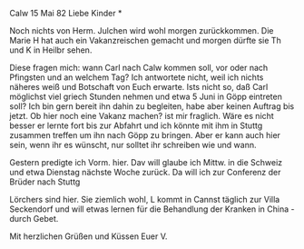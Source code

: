 Calw 15 Mai 82
Liebe Kinder <Marie>*

Noch nichts von Herm. Julchen wird wohl morgen zurückkommen. Die Marie H hat auch ein Vakanzreischen gemacht und morgen dürfte sie Th und K in Heilbr sehen.

Diese fragen mich: wann Carl nach Calw kommen soll, vor oder nach Pfingsten und an welchem Tag? Ich antwortete nicht, weil ich nichts näheres weiß und Botschaft von Euch erwarte. Ists nicht so, daß Carl möglichst viel griech Stunden nehmen und etwa 5 Juni in Göpp eintreten soll? Ich bin gern bereit ihn dahin zu begleiten, habe aber keinen Auftrag bis jetzt. Ob hier noch eine Vakanz machen? ist mir fraglich. Wäre es nicht besser er lernte fort bis zur Abfahrt und ich könnte mit ihm in Stuttg zusammen treffen um ihn nach Göpp zu bringen. Aber er kann auch hier sein, wenn ihr es wünscht, nur solltet ihr schreiben wie und wann.

Gestern predigte ich Vorm. hier. Dav will glaube ich Mittw. in die Schweiz und etwa Dienstag nächste Woche zurück. Da will ich zur Conferenz der Brüder nach Stuttg

Lörchers sind hier. Sie ziemlich wohl, L kommt in Cannst täglich zur Villa Seckendorf und will etwas lernen für die Behandlung der Kranken in China - durch Gebet.

Mit herzlichen Grüßen und Küssen
 Euer V.
